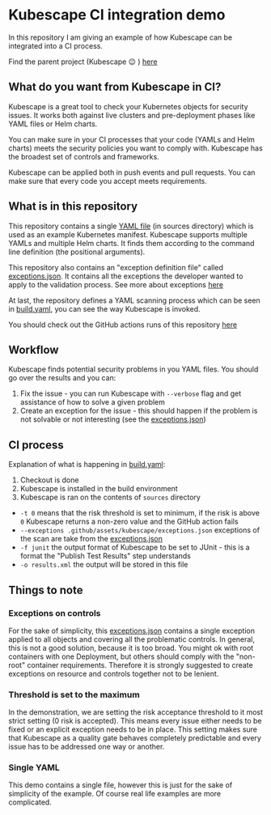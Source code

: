 # Kubescape CI integration demo 
In this repository I am giving an example of how Kubescape can be integrated into a CI process.

Find the parent project (Kubescape :wink: ) [here](https://github.com/armosec/kubescape)

## What do you want from Kubescape in CI?
Kubescape is a great tool to check your Kubernetes objects for security issues. It works both against live clusters and pre-deployment phases like YAML files or Helm charts.

You can make sure in your CI processes that your code (YAMLs and Helm charts) meets the security policies you want to comply with. Kubescape has the broadest set of controls and frameworks. 

Kubescape can be applied both in push events and pull requests. You can make sure that every code you accept meets requirements.

## What is in this repository
This repository contains a single [YAML file](sources/nginx-deployment.yaml) (in sources directory) which is used as an example Kubernetes manifest. Kubescape supports multiple YAMLs and multiple Helm charts. It finds them according to the command line definition (the positional arguments).

This repository also contains an "exception definition file" called [exceptions.json](.github/assets/kubescape/exceptions.json). It contains all the exceptions the developer wanted to apply to the validation process. See more about exceptions [here](https://github.com/armosec/kubescape/blob/master/examples/exceptions/README.md)

At last, the repository defines a YAML scanning process which can be seen in [build.yaml](.github/workflows/build.yaml), you can see the way Kubescape is invoked.

You should check out the GitHub actions runs of this repository [here](https://github.com/slashben/kubescape-ci-demo/actions)

## Workflow
Kubescape finds potential security problems in you YAML files. You should go over the results and you can:
1. Fix the issue - you can run Kubescape with `--verbose` flag and get assistance of how to solve a given problem
2. Create an exception for the issue - this should happen if the problem is not solvable or not interesting (see the [exceptions.json](.github/assets/kubescape/exceptions.json))

## CI process
Explanation of what is happening in [build.yaml](.github/workflows/build.yaml):
1. Checkout is done
2. Kubescape is installed in the build environment
3. Kubescape is ran on the contents of `sources` directory
  * `-t 0` means that the risk threshold is set to minimum, if the risk is above `0` Kubescape returns a non-zero value and the GitHub action fails
  * `--exceptions .github/assets/kubescape/exceptions.json` exceptions of the scan are take from the [exceptions.json](.github/assets/kubescape/exceptions.json)
  * `-f junit` the output format of Kubescape to be set to JUnit - this is a format the "Publish Test Results" step understands
  * `-o results.xml` the output will be stored in this file

## Things to note
### Exceptions on controls
For the sake of simplicity, this [exceptions.json](.github/assets/kubescape/exceptions.json) contains a single exception applied to all objects and covering all the problematic controls. In general, this is not a good solution, because it is too broad. You might ok with root containers with one Deployment, but others should comply with the "non-root" container requirements. 
Therefore it is strongly suggested to create exceptions on resource and controls together not to be lenient. 

### Threshold is set to the maximum
In the demonstration, we are setting the risk acceptance threshold to it most strict setting (0 risk is accepted). This means every issue either needs to be fixed or an explicit exception needs to be in place. This setting makes sure that Kubescape as a quality gate behaves completely predictable and every issue has to be addressed one way or another.

### Single YAML
This demo contains a single file, however this is just for the sake of simplicity of the example. Of course real life examples are more complicated.










